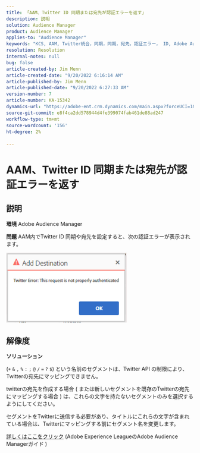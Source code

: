 ```yaml
---
title: 「AAM、Twitter ID 同期または宛先が認証エラーを返す」
description: 説明
solution: Audience Manager
product: Audience Manager
applies-to: "Audience Manager"
keywords: "KCS, AAM, Twitter統合，同期，同期，宛先，認証エラー， ID, Adobe Audience Manager"
resolution: Resolution
internal-notes: null
bug: false
article-created-by: Jim Menn
article-created-date: "9/20/2022 6:16:14 AM"
article-published-by: Jim Menn
article-published-date: "9/20/2022 6:27:33 AM"
version-number: 7
article-number: KA-15342
dynamics-url: "https://adobe-ent.crm.dynamics.com/main.aspx?forceUCI=1&pagetype=entityrecord&etn=knowledgearticle&id=dddc48b9-ab38-ed11-9db1-0022480866ad"
source-git-commit: e8f4ca2dd578944d4fe399074fab461de88ad247
workflow-type: tm+mt
source-wordcount: '156'
ht-degree: 2%

---
```


# AAM、Twitter ID 同期または宛先が認証エラーを返す

## 説明


<b>環境</b>
Adobe Audience Manager

<b>問題</b>
AAM内でTwitter ID 同期や宛先を設定すると、次の認証エラーが表示されます。

![](assets/___dedc48b9-ab38-ed11-9db1-0022480866ad___.png)


## 解像度


<b>ソリューション</b>

(`+` `&` `,` `%` `:` `;` `@` `/` `=` `?` `$`) という名前のセグメントは、Twitter API の制限により、Twitterの宛先にマッピングできません。

twitterの宛先を作成する場合 ( または新しいセグメントを既存のTwitterの宛先にマッピングする場合 ) は、これらの文字を持たないセグメントのみを選択するようにしてください。

セグメントをTwitterに送信する必要があり、タイトルにこれらの文字が含まれている場合は、Twitterにマッピングする前にセグメント名を変更します。

[詳しくはここをクリック](https://experienceleague.adobe.com/docs/audience-manager/user-guide/features/destinations/device-based/twitter-tailored-audiences.html?lang=en#segment-mapping-considerations) (Adobe Experience LeagueのAdobe Audience Managerガイド )
